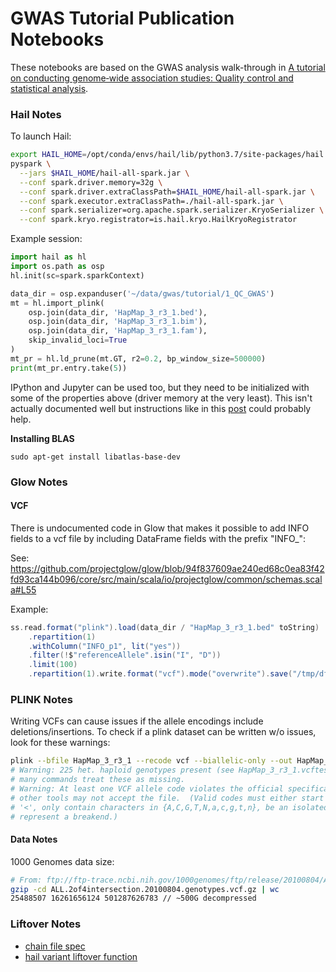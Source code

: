 # GWAS Tutorial Publication Notebooks

These notebooks are based on the GWAS analysis walk-through in [A tutorial on conducting genome‐wide association studies: Quality control and statistical analysis](https://www.ncbi.nlm.nih.gov/pmc/articles/PMC6001694/).

### Hail Notes

To launch Hail:

```bash
export HAIL_HOME=/opt/conda/envs/hail/lib/python3.7/site-packages/hail
pyspark \
  --jars $HAIL_HOME/hail-all-spark.jar \
  --conf spark.driver.memory=32g \
  --conf spark.driver.extraClassPath=$HAIL_HOME/hail-all-spark.jar \
  --conf spark.executor.extraClassPath=./hail-all-spark.jar \
  --conf spark.serializer=org.apache.spark.serializer.KryoSerializer \
  --conf spark.kryo.registrator=is.hail.kryo.HailKryoRegistrator
```

Example session:

```python
import hail as hl
import os.path as osp
hl.init(sc=spark.sparkContext) 

data_dir = osp.expanduser('~/data/gwas/tutorial/1_QC_GWAS')
mt = hl.import_plink(
    osp.join(data_dir, 'HapMap_3_r3_1.bed'),
    osp.join(data_dir, 'HapMap_3_r3_1.bim'),
    osp.join(data_dir, 'HapMap_3_r3_1.fam'),
    skip_invalid_loci=True
)
mt_pr = hl.ld_prune(mt.GT, r2=0.2, bp_window_size=500000) 
print(mt_pr.entry.take(5))
```

IPython and Jupyter can be used too, but they need to be initialized with some of the properties above (driver memory at the very least).  This isn't actually documented well but instructions like in this [post](https://beehive.cs.princeton.edu/category/uncategorized/) could probably help.

**Installing BLAS**

```sudo apt-get install libatlas-base-dev```

### Glow Notes


#### VCF

There is undocumented code in Glow that makes it possible to add INFO fields to a vcf file by including DataFrame fields with the prefix "INFO_":

See: https://github.com/projectglow/glow/blob/94f837609ae240ed68c0ea83f42fd93ca144b096/core/src/main/scala/io/projectglow/common/schemas.scala#L55

Example:

```scala
ss.read.format("plink").load(data_dir / "HapMap_3_r3_1.bed" toString)
    .repartition(1)
    .withColumn("INFO_p1", lit("yes"))
    .filter(!$"referenceAllele".isin("I", "D"))
    .limit(100)
    .repartition(1).write.format("vcf").mode("overwrite").save("/tmp/df_qc_4.vcf")
```

### PLINK Notes

Writing VCFs can cause issues if the allele encodings include deletions/insertions.  To check if a plink dataset can be written w/o issues, look for these warnings:

```bash
plink --bfile HapMap_3_r3_1 --recode vcf --biallelic-only --out HapMap_3_r3_1.vcftest
# Warning: 225 het. haploid genotypes present (see HapMap_3_r3_1.vcftest.hh );
# many commands treat these as missing.
# Warning: At least one VCF allele code violates the official specification;
# other tools may not accept the file.  (Valid codes must either start with a
# '<', only contain characters in {A,C,G,T,N,a,c,g,t,n}, be an isolated '*', or
# represent a breakend.)
```

#### Data Notes

1000 Genomes data size:

```bash
# From: ftp://ftp-trace.ncbi.nih.gov/1000genomes/ftp/release/20100804/ALL.2of4intersection.20100804.genotypes.vcf.gz
gzip -cd ALL.2of4intersection.20100804.genotypes.vcf.gz | wc
25488507 16261656124 501287626783 // ~500G decompressed
```

### Liftover Notes

- [chain file spec](https://genome.ucsc.edu/goldenPath/help/chain.html)
- [hail variant liftover function](https://hail.is/docs/0.2/guides/genetics.html#liftover-howto )